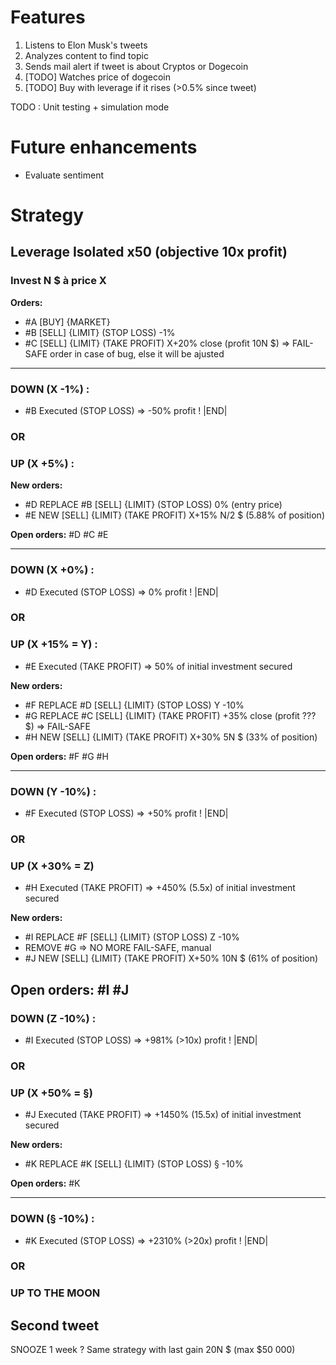 # Features

1. Listens to Elon Musk's tweets
2. Analyzes content to find topic
3. Sends mail alert if tweet is about Cryptos or Dogecoin
4. [TODO] Watches price of dogecoin
5. [TODO] Buy with leverage if it rises (>0.5% since tweet)

TODO : Unit testing + simulation mode

# Future enhancements

- Evaluate sentiment

# Strategy

## Leverage Isolated x50 (objective 10x profit)

### Invest N $ à price X

**Orders:**

- #A [BUY] {MARKET}
- #B [SELL] {LIMIT} (STOP LOSS) -1%
- #C [SELL] {LIMIT} (TAKE PROFIT) X+20% close (profit 10N $) => FAIL-SAFE order in case of bug, else it will be ajusted

---

### DOWN (X -1%) :

- #B Executed (STOP LOSS) => -50% profit ! |END|

### **OR**

### UP (X +5%) :

**New orders:**

- #D REPLACE #B [SELL] {LIMIT} (STOP LOSS) 0% (entry price)
- #E NEW [SELL] {LIMIT} (TAKE PROFIT) X+15% N/2 $ (5.88% of position)

**Open orders:** #D #C #E

---

### DOWN (X +0%) :

- #D Executed (STOP LOSS) => 0% profit ! |END|

### **OR**

### UP (X +15% = Y) :

- #E Executed (TAKE PROFIT) => 50% of initial investment secured

**New orders:**

- #F REPLACE #D [SELL] {LIMIT} (STOP LOSS) Y -10%
- #G REPLACE #C [SELL] {LIMIT} (TAKE PROFIT) +35% close (profit ??? $) => FAIL-SAFE
- #H NEW [SELL] {LIMIT} (TAKE PROFIT) X+30% 5N $ (33% of position)

**Open orders:** #F #G #H

---

### DOWN (Y -10%) :

- #F Executed (STOP LOSS) => +50% profit ! |END|

### **OR**

### UP (X +30% = Z)

- #H Executed (TAKE PROFIT) => +450% (5.5x) of initial investment secured

**New orders:**

- #I REPLACE #F [SELL] {LIMIT} (STOP LOSS) Z -10%
- REMOVE #G => NO MORE FAIL-SAFE, manual
- #J NEW [SELL] {LIMIT} (TAKE PROFIT) X+50% 10N $ (61% of position)

## **Open orders:** #I #J

### DOWN (Z -10%) :

- #I Executed (STOP LOSS) => +981% (>10x) profit ! |END|

### **OR**

### UP (X +50% = §)

- #J Executed (TAKE PROFIT) => +1450% (15.5x) of initial investment secured

**New orders:**

- #K REPLACE #K [SELL] {LIMIT} (STOP LOSS) § -10%

**Open orders:** #K

---

### DOWN (§ -10%) :

- #K Executed (STOP LOSS) => +2310% (>20x) profit ! |END|

### **OR**

### UP TO THE MOON

## Second tweet

SNOOZE 1 week ?
Same strategy with last gain 20N $ (max $50 000)
